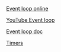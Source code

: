 [Event loop online](https://www.jsv9000.app/)

[YouTube Event loop](https://www.youtube.com/watch?v=8aGhZQkoFbQ&t=46s)

[Event loop doc](https://developer.mozilla.org/en-US/docs/Web/JavaScript/Event_loop)

[Timers](https://html.spec.whatwg.org/multipage/timers-and-user-prompts.html)